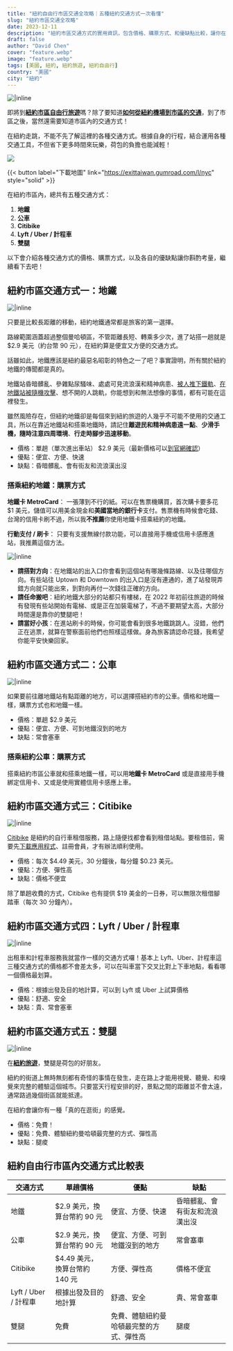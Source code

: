 ```yaml
---
title: "紐約自由行市區交通全攻略｜五種紐約交通方式一次看懂"
slug: "紐約市區交通全攻略"
date: 2023-12-11
description: "紐約市區交通方式的實用資訊，包含價格、購票方式、和優缺點比較，讓你在紐約自由行輕鬆走跳！"
draft: false
author: "David Chen"
cover: "feature.webp"
image: "feature.webp"
tags: [美國, 紐約, 紐約旅遊, 紐約自由行]
country: "美國"
city: "紐約"
---
```


![|inline](feature.webp)

即將到[**紐約市區自由行旅遊**](https://exittaiwan.com/posts/%E7%B4%90%E7%B4%84%E8%87%AA%E7%94%B1%E8%A1%8C%E6%97%85%E9%81%8A/)嗎？除了要知道[**如何從紐約機場到市區的交通**](https://exittaiwan.com/posts/%E7%B4%90%E7%B4%84%E6%A9%9F%E5%A0%B4%E5%88%B0%E5%B8%82%E5%8D%80%E4%BA%A4%E9%80%9A%E5%85%A8%E6%94%BB%E7%95%A5/)，到了市區之後，當然還需要知道市區內的交通方式！

在紐約走跳，不能不先了解這裡的各種交通方式。根據自身的行程，結合運用各種交通工具，不但省下更多時間來玩樂，荷包的負擔也能減輕！

![](nyc-map-product.webp)

{{< button label="下載地圖" link="https://exittaiwan.gumroad.com/l/nyc" style="solid" >}}

在紐約市區內，總共有五種交通方式：

1. **地鐵**
2. **公車**
3. **Citibike**
4. **Lyft / Uber / 計程車**
5. **雙腿**

以下會介紹各種交通方式的價格、購票方式，以及各自的優缺點讓你斟酌考量，繼續看下去吧！

## 紐約市區交通方式一：地鐵

![|inline](metro-station-entry.webp)

只要是比較長距離的移動，紐約地鐵通常都是旅客的第一選擇。

路線範圍涵蓋超過整個曼哈頓區，不管距離長短、轉乘多少次，進了站搭一趟就是 $2.9 美元（約台幣 90 元），在紐約算是便宜又方便的交通方式。

話雖如此，地鐵應該是紐約最惡名昭彰的特色之一了吧？事實證明，所有關於紐約地鐵的傳聞都是真的。

地鐵站昏暗髒亂、參雜點尿騷味、處處可見流浪漢和精神病患、[被人推下鐵軌](https://www.insider.com/family-of-michelle-alyssa-go-speaks-out-after-deadly-attack-2022-1)、[在地鐵站被隨機攻擊](https://abc7ny.com/hammer-attack-subway-brutal-robbery-woman-new-york/11598857/)、想不開的人跳軌，你能想到和無法想像的事情，都有可能在這裡發生。

雖然風險存在，但紐約地鐵卻是每個來到紐約旅遊的人幾乎不可能不使用的交通工具，所以在靠近地鐵站和搭乘地鐵時，請記住**離遊民和精神病患遠一點**、**少滑手機，隨時注意四周環境**、**行走時腳步迅速移動**。

- 價格：單趟（單次進出車站） $2.9 美元（最新價格可以[到官網確認](https://new.mta.info/fares)）
- 優點：便宜、方便、快速
- 缺點：昏暗髒亂、會有街友和流浪漢出沒

### 搭乘紐約地鐵：購票方式

**地鐵卡 MetroCard**： 一張薄到不行的紙。可以在售票機購買，首次購卡要多花 $1 美元，儲值可以用美金現金和**美國當地的銀行卡**支付。售票機有時候會吃錢、台灣的信用卡刷不過，所以我**不推薦**你使用地鐵卡搭乘紐約的地鐵。

**行動支付 / 刷卡**： 只要有支援無線付款功能，可以直接用手機或信用卡感應進站，我推薦這個方法。

<!-- 紐約交通週票：綁定 OMNY <https://new.mta.info/fares/reduced-fare/omny> -->

![|inline](metro-gate.webp)

- **請搭對方向**：在地鐵站的出入口你會看到這個站有哪幾條路線、以及往哪個方向。有些站往 Uptown 和 Downtown 的出入口是沒有連通的，進了站發現弄錯方向就只能出來，到對向再付一次錢往正確的方向。
- **請任命搬吧**：紐約地鐵大部分的站都只有樓梯，在 2022 年初前往旅遊的時候有發現有些站開始有電梯、或是正在加裝電梯了，不過不要期望太高，大部分時間還是靠你的雙腿吧！
- **請當好小孩**：在進站刷卡的時候，你可能會看到很多地鐵跳跳人。沒錯，他們正在逃票，就算在警察面前他們也照樣這樣做。身為旅客請認命花錢，我希望你能平安快樂回家。

## 紐約市區交通方式二：公車

![|inline](bus.webp)

如果要前往離地鐵站有點距離的地方，可以選擇搭紐約市的公車。價格和地鐵一樣，購票方式也和地鐵一樣。

- 價格：單趟 $2.9 美元
- 優點：便宜、方便、可到地鐵沒到的地方
- 缺點：常會塞車

### 搭乘紐約公車：購票方式

搭乘紐約市區公車就和搭乘地鐵一樣，可以用**地鐵卡 MetroCard** 或是直接用手機綁定信用卡、又或是使用實體信用卡感應上車。

## 紐約市區交通方式三：Citibike

![|inline](citi-bike.webp)

[Citibike](https://citibikenyc.com/) 是紐約的自行車租借服務，路上隨便找都會看到租借站點。要租借前，需要先[下載應用程式](https://citibikenyc.com/how-it-works/app)、註冊會員，才有辦法順利使用。

- 價格：每次 $4.49 美元，30 分鐘後，每分鐘 $0.23 美元。
- 優點：方便、彈性高
- 缺點：價格不便宜

除了單趟收費的方式，Citibike 也有提供 $19 美金的一日券，可以無限次租借腳踏車（每次 30 分鐘內）。

## 紐約市區交通方式四：Lyft / Uber / 計程車

![|inline](taxi.webp)

出租車和計程車服務我就當作一樣的交通方式囉！基本上 Lyft、Uber、計程車這三種交通方式的價格都不會差太多，可以在叫車當下交叉比對上下車地點，看看哪一個價格最划算。

- 價格：根據出發及目的地計算，可以到 Lyft 或 Uber 上試算價格
- 優點：舒適、安全
- 缺點：貴、常會塞車

## 紐約市區交通方式五：雙腿

![|inline](street-view.webp)

在[**紐約旅遊**](https://exittaiwan.com/posts/紐約自由行旅遊/)，雙腿是荷包的好朋友。

紐約的街道上無時無刻都有奇怪的事情在發生，走在路上才能用視覺、聽覺、和嗅覺來完整的體驗這個城市。只要當天行程安排的好，景點之間的距離並不會太遠，通常路過幾個街區就能抵達。

在紐約會讓你有一種「真的在逛街」的感覺。

- 價格：免費！
- 優點：免費、體驗紐約曼哈頓最完整的方式、彈性高
- 缺點：腿痠

## 紐約自由行市區內交通方式比較表

| 交通方式 | 單趟價格 | 優點 | 缺點 | 
|---|---|---|---|
| 地鐵 | $2.9 美元，換算台幣約 90 元 | 便宜、方便、快速 | 昏暗髒亂、會有街友和流浪漢出沒 | 
| 公車 | $2.9 美元，換算台幣約 90 元 | 便宜、方便、可到地鐵沒到的地方 | 常會塞車 | 
| Citibike | $4.49 美元，換算台幣約 140 元 | 方便、彈性高 | 價格不便宜 | 
| Lyft / Uber / 計程車 | 根據出發及目的地計算 | 舒適、安全 | 貴、常會塞車 | 
| 雙腿 | 免費 | 免費、體驗紐約曼哈頓最完整的方式、彈性高 | 腿痠 | 